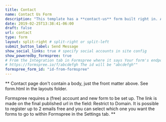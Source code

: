 ```yaml
---
title: Contact
name: Contact Us Form
description: "This template has a **contact-us** form built right in. All you need to do is add a valid recipient email address or form-id to the front matter of this form page and you're ready to receive submissions."
date: 2019-02-25T13:38:41-06:00
draft: false
url: contact
type: form
layout: split-right # split-right or split-left
submit_button_label: Send Message
show_social_links: true # specify social accounts in site config
show_poweredby_formspree: true
# From the Integration tab in Formspree where it says Your form's endpoint is:
# https://formspree.io/f/abcdefgh The id will be "abcdefgh"" 
formspree_form_id: "id-from-formspree"
---
```


** Contact page don't contain a body, just the front matter above.
See form.html in the layouts folder.

Formspree requires a (free) account and new form to be set up. The link is made on the final published url in the field: Restrict to Domain. It is possible to register up to 2 emails free and you can select which one you want the forms to go to within Formspree in the Settings tab.
**
